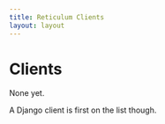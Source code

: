 ```yaml
---
title: Reticulum Clients
layout: layout
---
```


# Clients

None yet.

A Django client is first on the list though. 
